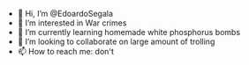 - 👋 Hi, I’m @EdoardoSegala
- 👀 I’m interested in War crimes
- 🌱 I’m currently learning homemade white phosphorus bombs
- 💞️ I’m looking to collaborate on large amount of trolling
- 📫 How to reach me: don't

<!---
EdoardoSegala/EdoardoSegala is a ✨ special ✨ repository because its `README.md` (this file) appears on your GitHub profile.
You can click the Preview link to take a look at your changes.
--->
